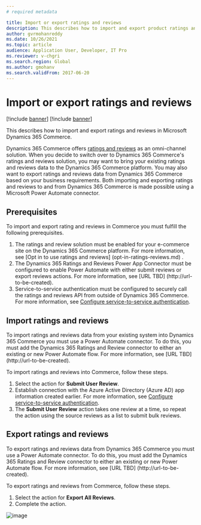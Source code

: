 ```yaml
---
# required metadata

title: Import or export ratings and reviews
description: This describes how to import and export product ratings and reviews in Microsoft Dynamics 365 Commerce.
author: gvrmohanreddy
ms.date: 10/26/2021
ms.topic: article
audience: Application User, Developer, IT Pro
ms.reviewer: v-chgri
ms.search.region: Global
ms.author: gmohanv
ms.search.validFrom: 2017-06-20
---
```


# Import or export ratings and reviews

[!include [banner](includes/banner.md)]
[!include [banner](includes/preview-banner.md)]

This describes how to import and export ratings and reviews in Microsoft Dynamics 365 Commerce.

Dynamics 365 Commerce offers [ratings and reviews](ratings-reviews-overview.md) as an omni-channel solution. When you decide to switch over to Dynamics 365 Commerce's ratings and reviews solution, you may want to bring your existing ratings and reviews data to the Dynamics 365 Commerce platform. You may also want to export ratings and reviews data from Dynamics 365 Commerce based on your business requirements. Both importing and exporting ratings and reviews to and from Dynamics 365 Commerce is made possible using a Microsoft Power Automate connector.

## Prerequisites

To import and export rating and reviews in Commerce you must fulfill the following prerequisites.

1. The ratings and review solution must be enabled for your e-commerce site on the Dynamics 365 Commerce platform. For more information, see [Opt in to use ratings and reviews] (opt-in-ratings-reviews.md) .
1. The Dynamics 365 Ratings and Reviews Power App Connector must be configured to enable Power Automate with either submit reviews or export reviews actions. For more information, see [URL TBD] (http://url-to-be-created). 
1. Service-to-service authentication must be configured to securely call the ratings and reviews API from outside of Dynamics 365 Commerce. For more information, see [Configure service-to-service authentication](service-to-service-auth.md).

## Import ratings and reviews

To import ratings and reviews data from your existing system into Dynamics 365 Commerce you must use a Power Automate connector. To do this, you must add the Dynamics 365 Ratings and Review connector to either an existing or new Power Automate flow. For more information, see [URL TBD] (http://url-to-be-created).  

To import ratings and reviews into Commerce, follow these steps.

1. Select the action for **Submit User Review**.
1. Establish connection with the Azure Active Directory (Azure AD) app information created earlier. For more information, see [Configure service-to-service authentication](service-to-service-auth.md).
1. The **Submit User Review** action takes one review at a time, so repeat the action using the source reviews as a list to submit bulk reviews. 
	
## Export ratings and reviews

To export ratings and reviews data from Dynamics 365 Commerce you must use a Power Automate connector. To do this, you must add the Dynamics 365 Ratings and Review connector to either an existing or new Power Automate flow. For more information, see [URL TBD] (http://url-to-be-created).  

To export ratings and reviews from Commerce, follow these steps.

1. Select the action for **Export All Reviews**.
1. Complete the action. 

![image](https://user-images.githubusercontent.com/42852473/137647111-8f0db51c-6124-4a00-ae7e-dbce94f566fd.png)
